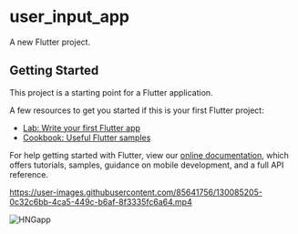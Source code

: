 # user_input_app

A new Flutter project.

## Getting Started

This project is a starting point for a Flutter application.

A few resources to get you started if this is your first Flutter project:

- [Lab: Write your first Flutter app](https://flutter.dev/docs/get-started/codelab)
- [Cookbook: Useful Flutter samples](https://flutter.dev/docs/cookbook)

For help getting started with Flutter, view our
[online documentation](https://flutter.dev/docs), which offers tutorials,
samples, guidance on mobile development, and a full API reference.

https://user-images.githubusercontent.com/85641756/130085205-0c32c6bb-4ca5-449c-b6af-8f3335fc6a64.mp4


![HNGapp](https://user-images.githubusercontent.com/85641756/130085191-9ee64b8f-515d-4f2b-963b-9c65d62c7ac7.png)


